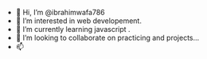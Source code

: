 - 👋 Hi, I’m @ibrahimwafa786
- 👀 I’m interested in web developement.
- 🌱 I’m currently learning javascript .
- 💞️ I’m looking to collaborate on practicing and projects...
- 📫 

<!---
ibrahimwafa786/ibrahimwafa786 is a ✨ special ✨ repository because its `README.md` (this file) appears on your GitHub profile.
You can click the Preview link to take a look at your changes.
--->
